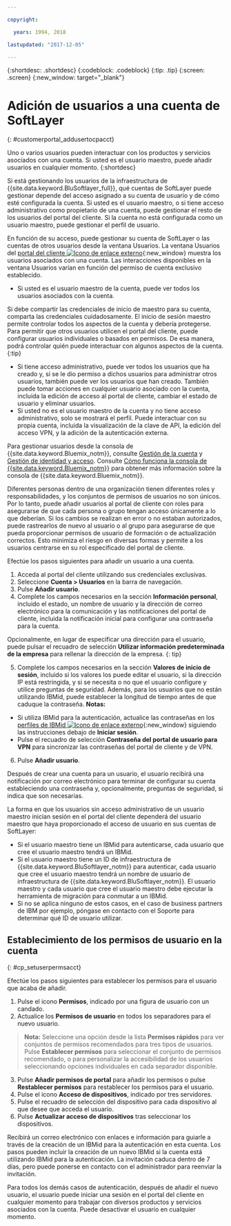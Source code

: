 ```yaml
---

copyright:

  years: 1994, 2018

lastupdated: "2017-12-05"

---
```


{:shortdesc: .shortdesc}
{:codeblock: .codeblock}
{:tip: .tip}
{:screen: .screen}
{:new_window: target="_blank"}


# Adición de usuarios a una cuenta de SoftLayer
{: #customerportal_addusertocpacct}

Uno o varios usuarios pueden interactuar con los productos y servicios asociados con una cuenta. Si usted es el usuario maestro, puede añadir usuarios en cualquier momento.
{:shortdesc}

Si está gestionando los usuarios de la infraestructura de {{site.data.keyword.BluSoftlayer_full}}, qué cuentas de SoftLayer puede gestionar depende del acceso asignado a su cuenta de usuario y de cómo esté configurada la cuenta. Si usted es el usuario maestro, o si tiene acceso administrativo como propietario de una cuenta, puede gestionar el resto de los usuarios del portal del cliente. Si la cuenta no está configurada como un usuario maestro, puede gestionar el perfil de usuario.

En función de su acceso, puede gestionar su cuenta de SoftLayer o las cuentas de otros usuarios desde la ventana Usuarios. La ventana Usuarios del [portal del cliente ![Icono de enlace externo](../icons/launch-glyph.svg)](https://control.softlayer.com/){:new_window} muestra los usuarios asociados con una cuenta. Las interacciones disponibles en la ventana Usuarios varían en función del permiso de cuenta exclusivo establecido.
  * Si usted es el usuario maestro de la cuenta, puede ver todos los usuarios asociados con la cuenta.

  Si debe compartir las credenciales de inicio de maestro para su cuenta, comparta las credenciales cuidadosamente. El inicio de sesión maestro permite controlar todos los aspectos de la cuenta y debería protegerse. Para permitir que otros usuarios utilicen el portal del cliente, puede configurar usuarios individuales o basados en permisos. De esa manera, podrá controlar quién puede interactuar con algunos aspectos de la cuenta.
  {:tip}
  * Si tiene acceso administrativo, puede ver todos los usuarios que ha creado y, si se le dio permiso a dichos usuarios para administrar otros usuarios, también puede ver los usuarios que han creado. También puede tomar acciones en cualquier usuario asociado con la cuenta, incluida la edición de acceso al portal de cliente, cambiar el estado de usuario y eliminar usuarios.
  * Si usted no es el usuario maestro de la cuenta y no tiene acceso administrativo, solo se mostrará el perfil. Puede interactuar con su propia cuenta, incluida la visualización de la clave de API, la edición del acceso VPN, y la adición de la autenticación externa.

Para gestionar usuarios desde la consola de {{site.data.keyword.Bluemix_notm}}, consulte [Gestión de la cuenta](/docs/admin/adminpublic.html#signing-up-for-ibm-cloud) y [Gestión de identidad y acceso](/docs/iam/quickstart.html#getstarted). Consulte [Cómo funciona la consola de {{site.data.keyword.Bluemix_notm}}](/docs/overview/ui.html#ui) para obtener más información sobre la consola de {{site.data.keyword.Bluemix_notm}}.

Diferentes personas dentro de una organización tienen diferentes roles y responsabilidades, y los conjuntos de permisos de usuarios no son únicos. Por lo tanto, puede añadir usuarios al portal de cliente con roles para asegurarse de que cada persona o grupo tengan acceso únicamente a lo que deberían. Si los cambios se realizan en error o no estaban autorizados, puede rastrearlos de nuevo al usuario o al grupo para asegurarse de que pueda proporcionar permisos de usuario de formación o de actualización correctos. Esto minimiza el riesgo en diversas formas y permite a los usuarios centrarse en su rol especificado del portal de cliente.

Efectúe los pasos siguientes para añadir un usuario a una cuenta.

1. Acceda al portal del cliente utilizando sus credenciales exclusivas.
2. Seleccione **Cuenta > Usuarios** en la barra de navegación.
3. Pulse **Añadir usuario**.
4. Complete los campos necesarios en la sección **Información personal**, incluido el estado, un nombre de usuario y la dirección de correo electrónico para la comunicación y las notificaciones del portal de cliente, incluida la notificación inicial para configurar una contraseña para la cuenta.

  Opcionalmente, en lugar de especificar una dirección para el usuario, puede pulsar el recuadro de selección **Utilizar información predeterminada de la empresa** para rellenar la dirección de la empresa.
  {: tip}

5. Complete los campos necesarios en la sección **Valores de inicio de sesión**, incluido si los valores los puede editar el usuario, si la dirección IP está restringida, y si se necesita o no que el usuario configure y utilice preguntas de seguridad. Además, para los usuarios que no están utilizando IBMid, puede establecer la longitud de tiempo antes de que caduque la contraseña.
**Notas:**
* Si utiliza IBMid para la autenticación, actualice las contraseñas en los [perfiles de IBMid ![Icono de enlace externo](../icons/launch-glyph.svg)](https://www.ibm.com/account/profile){:new_window} siguiendo las instrucciones debajo de **Iniciar sesión**.
* Pulse el recuadro de selección **Contraseña del portal de usuario para VPN** para sincronizar las contraseñas del portal de cliente y de VPN.
6. Pulse **Añadir usuario**.

Después de crear una cuenta para un usuario, el usuario recibirá una notificación por correo electrónico para terminar de configurar su cuenta estableciendo una contraseña y, opcionalmente, preguntas de seguridad, si indica que son necesarias.

La forma en que los usuarios sin acceso administrativo de un usuario maestro inician sesión en el portal del cliente dependerá del usuario maestro que haya proporcionado el acceso de usuario en sus cuentas de SoftLayer:
  * Si el usuario maestro tiene un IBMid para autenticarse, cada usuario que cree el usuario maestro tendrá un IBMid.
  * Si el usuario maestro tiene un ID de infraestructura de {{site.data.keyword.BluSoftlayer_notm}} para autenticar, cada usuario que cree el usuario maestro tendrá un nombre de usuario de infraestructura de {{site.data.keyword.BluSoftlayer_notm}}. El usuario maestro y cada usuario que cree el usuario maestro debe ejecutar la herramienta de migración para conmutar a un IBMid.
  * Si no se aplica ninguno de estos casos, en el caso de business partners de IBM por ejemplo, póngase en contacto con el Soporte para determinar qué ID de usuario utilizar.

## Establecimiento de los permisos de usuario en la cuenta
{: #cp_setuserpermsacct}

Efectúe los pasos siguientes para establecer los permisos para el usuario que acaba de añadir.

1. Pulse el icono **Permisos**, indicado por una figura de usuario con un candado.
2. Actualice los **Permisos de usuario** en todos los separadores para el nuevo usuario.
> **Nota:** Seleccione una opción desde la lista **Permisos rápidos** para ver conjuntos de permisos recomendados para tres tipos de usuarios. Pulse **Establecer permisos** para seleccionar el conjunto de permisos recomendado, o para personalizar la accesibilidad de los usuarios seleccionando opciones individuales en cada separador disponible.
3. Pulse **Añadir permisos de portal** para añadir los permisos o pulse **Restablecer permisos** para restablecer los permisos para el usuario.
4. Pulse el icono **Acceso de dispositivos**, indicado por tres servidores.
5. Pulse el recuadro de selección del dispositivo para cada dispositivo al que desee que acceda el usuario.
6. Pulse **Actualizar acceso de dispositivos** tras seleccionar los dispositivos.

Recibirá un correo electrónico con enlaces e información para guiarle a través de la creación de un IBMid para la autenticación en esta cuenta. Los pasos pueden incluir la creación de un nuevo IBMid si la cuenta está utilizando IBMid para la autenticación. La invitación caduca dentro de 7 días, pero puede ponerse en contacto con el administrador para reenviar la invitación.

Para todos los demás casos de autenticación, después de añadir el nuevo usuario, el usuario puede iniciar una sesión en el portal del cliente en cualquier momento para trabajar con diversos productos y servicios asociados con la cuenta. Puede desactivar el usuario en cualquier momento.
